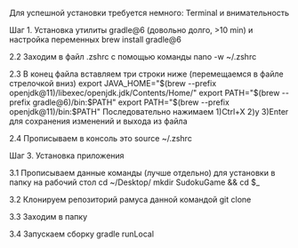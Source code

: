 Для успешной установки требуется немного: Terminal и внимательность

Шаг 1. Установка утилиты gradle@6 (довольно долго, >10 min) и настройка переменных
brew install gradle@6

2.2 Заходим в файл .zshrc с помощью команды
nano -w ~/.zshrc

2.3 В конец файла вставляем три строки ниже (перемещаемся в файле стрелочкой вниз)
export JAVA_HOME="$(brew --prefix openjdk@11)/libexec/openjdk.jdk/Contents/Home/"
export PATH="$(brew --prefix gradle@6)/bin:$PATH"
export PATH="$(brew --prefix openjdk@11)/bin:$PATH"
Последовательно нажимаем 1)Ctrl+X 2)y 3)Enter для сохранения изменений и выхода из файла

2.4 Прописываем в консоль это
source ~/.zshrc

Шаг 3. Установка приложения

3.1 Прописываем данные команды (лучше отдельно) для установки в папку на рабочий стол
cd ~/Desktop/
mkdir SudokuGame && cd $_

3.2 Клонируем репозиторий рамуса данной командой
git clone 

3.3 Заходим в папку

3.4 Запускаем сборку
gradle runLocal
